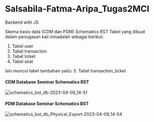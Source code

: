 # Salsabila-Fatma-Aripa_Tugas2MCI
Backend with JS

Skema basis data (CDM dan PDM) Schematics BST 
Tabel yang dibuat dalam penugasan kali ininadalah sebagai berikut: 
1. Tabel user 
2. Tabel transaction
3. Tabel ticket
4. Tabel seat

lalu muncul tabel tambahan yaitu:
5. Tabel transaction_ticket

#### CDM Database Seminar Schematics BST
![schematics_bst_db-2023-04-09_14-51](https://user-images.githubusercontent.com/114417418/230761166-3458dc08-87a7-44e7-8d18-571ce42cd5c2.png)

#### PDM Database Seminar Schematics BST
![schematics_bst_db_Physical_Export-2023-04-09_14-54](https://user-images.githubusercontent.com/114417418/230761178-ded00f00-9966-477f-82cc-edaa5d3fdf04.png)
